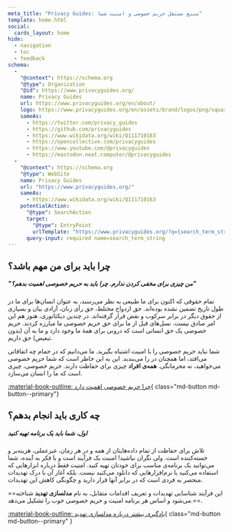 ```yaml
---
meta_title: "Privacy Guides: منبع مستقل حریم خصوصی و امنیت شما"
template: home.html
social:
  cards_layout: home
hide:
  - navigation
  - toc
  - feedback
schema:
  - 
    "@context": https://schema.org
    "@type": Organization
    "@id": https://www.privacyguides.org/
    name: Privacy Guides
    url: https://www.privacyguides.org/en/about/
    logo: https://www.privacyguides.org/en/assets/brand/logos/png/square/pg-yellow.png
    sameAs:
      - https://twitter.com/privacy_guides
      - https://github.com/privacyguides
      - https://www.wikidata.org/wiki/Q111710163
      - https://opencollective.com/privacyguides
      - https://www.youtube.com/@privacyguides
      - https://mastodon.neat.computer/@privacyguides
  - 
    "@context": https://schema.org
    "@type": WebSite
    name: Privacy Guides
    url: "https://www.privacyguides.org/"
    sameAs:
      - https://www.wikidata.org/wiki/Q111710163
    potentialAction:
      "@type": SearchAction
      target:
        "@type": EntryPoint
        urlTemplate: "https://www.privacyguides.org/?q={search_term_string}"
      query-input: required name=search_term_string
---
```


<!-- markdownlint-disable -->
## چرا باید برای من مهم باشد؟

##### "من چیزی برای مخفی کردن ندارم. چرا باید به حریم خصوصی اهمیت بدهم؟"

تمام حقوقی که اکنون برای ما طبیعی به نظر می‌رسند، به عنوان انسان‌ها برای ما در طول تاریخ تضمین نشده بوده‌اند. حق ازدواج مختلط، حق رأی زنان، آزادی بیان و بسیاری از حقوق دیگر در برابر سرکوب و نقض قرار گرفته‌اند. در چندین دیکتاتوری، هنوز هم این امر صادق نیست. نسل‌های قبل از ما برای حق حریم خصوصی ما مبارزه کردند. حریم خصوصی یک حق انسانی است که درونی برای همهٔ ما وجود دارد و ما به آن (بدون تبعیض) حق داریم.

شما نباید حریم خصوصی را با امنیت اشتباه بگیرید. ما می‌دانیم که در حمام چه اتفاقاتی می‌افتد، اما همچنان در را می‌بندید. این به این خاطر است که شما حریم خصوصی می‌خواهید، نه محرمانگی. **همه‌ی افراد** چیزی برای حفاظت دارند. حریم خصوصی، چیزی است که ما را انسان می‌سازد.

[:material-book-outline: چرا حریم خصوصی اهمیت دارد](basics/why-privacy-matters.md){ class="md-button md-button--primary"}

## چه کاری باید انجام بدهم؟

##### اول، شما باید یک برنامه تهیه کنید

تلاش برای حفاظت از تمام داده‌هایتان از همه و در هر زمان، غیرعملی، هزینه‌بر و خسته‌کننده است. ولی نگران نباشید! امنیت یک فرآیند است و با فکر به آینده، شما می‌توانید یک برنامه‌ی مناسب برای خودتان تهیه کنید. امنیت فقط درباره ابزارهایی که استفاده می‌کنید یا نرم‌افزارهایی که دانلود می‌کنید نیست. بلکه آغاز آن با درک تهدیدات منحصر به فردی است که در برابر آنها قرار دارید و چگونگی کاهش این تهدیدات.

==این فرآیند شناسایی تهدیدات و تعریف اقدامات متقابل، به نام **مدلسازی تهدید** شناخته می‌شود و اساس هر برنامه امنیت و حریم خصوصی خوب را تشکیل می‌دهد.==.

[:material-book-outline: یادگیری بیشتر درباره مدلسازی تهدید](basics/threat-modeling.md){ class="md-button md-button--primary" }
